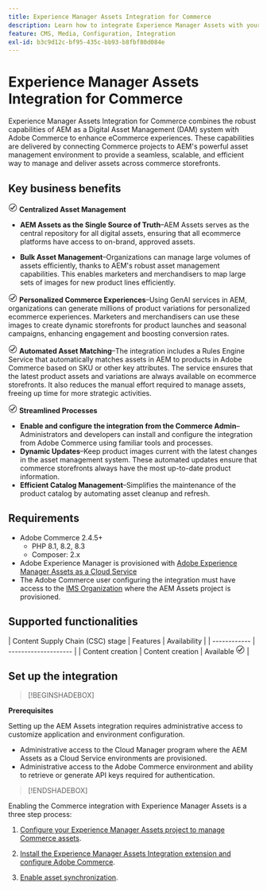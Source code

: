 ```yaml
---
title: Experience Manager Assets Integration for Commerce
description: Learn how to integrate Experience Manager Assets with your [!DNL Commerce] instance to access to countless media assets for use in your store.
feature: CMS, Media, Configuration, Integration
exl-id: b3c9d12c-bf95-435c-bb93-b8fbf80d084e
---
```

# Experience Manager Assets Integration for Commerce

Experience Manager Assets Integration for Commerce combines the robust capabilities of AEM as a Digital Asset Management (DAM) system with Adobe Commerce to enhance eCommerce experiences. These capabilities are delivered by connecting Commerce projects to AEM's powerful asset management environment to provide a seamless, scalable, and efficient way to manage and deliver assets across commerce storefronts.

## Key business benefits

![check](assets/icon-check.png) **Centralized Asset Management**

  - **AEM Assets as the Single Source of Truth**–AEM Assets serves as the central repository for all digital assets, ensuring that all ecommerce platforms have access to on-brand, approved assets.

  - **Bulk Asset Management**–Organizations can manage large volumes of assets efficiently, thanks to AEM's robust asset management capabilities. This enables marketers and merchandisers to map large sets of images for new product lines efficiently.

![check](assets/icon-check.png) **Personalized Commerce Experiences**–Using GenAI services in AEM, organizations can generate millions of product variations for personalized ecommerce experiences. Marketers and merchandisers can use these images to create dynamic storefronts for product launches and seasonal campaigns, enhancing engagement and boosting conversion rates.

![check](assets/icon-check.png) **Automated Asset Matching**–The integration includes a Rules Engine Service that automatically matches assets in AEM to products in Adobe Commerce based on SKU or other key attributes. The service ensures that the latest product assets and variations are always available on ecommerce storefronts. It also reduces the manual effort required to manage assets, freeing up time for more strategic activities.

![check](assets/icon-check.png) **Streamlined Processes**

  - **Enable and configure the integration from the Commerce Admin**–Administrators and developers can install and configure the integration from Adobe Commerce using familiar tools and processes.
  - **Dynamic Updates**–Keep product images current with the latest changes in the asset management system. These automated updates ensure that commerce storefronts always have the most up-to-date product information.
  - **Efficient Catalog Management**–Simplifies the maintenance of the product catalog by automating asset cleanup and refresh.

## Requirements

- Adobe Commerce 2.4.5+
  - PHP 8.1, 8.2, 8.3
  - Composer: 2.x
- Adobe Experience Manager is provisioned with [Adobe Experience Manager Assets as a Cloud Service](https://experienceleague.adobe.com/en/docs/experience-manager-cloud-service/content/assets/overview)
-  The Adobe Commerce user configuring the integration must have access to the [IMS Organization](https://experienceleague.adobe.com/en/docs/core-services/interface/administration/organizations#concept_EA8AEE5B02CF46ACBDAD6A8508646255) where the AEM Assets project is provisioned.

## Supported functionalities

| Content Supply Chain (CSC) stage | Features | Availability |
| ------------ | -------------------- |
| Content creation | Content creation | Available ![check](assets/icon-check.png) |

## Set up the integration

>[!BEGINSHADEBOX]

**Prerequisites**

Setting up the AEM Assets integration requires administrative access to customize application and environment configuration.

- Administrative access to the Cloud Manager program where the AEM Assets as a Cloud Service environments are provisioned.
- Administrative access to the Adobe Commerce environment and ability to retrieve or generate API keys required for authentication.

>[!ENDSHADEBOX]

Enabling the Commerce integration with Experience Manager Assets is a three step process:

1. [Configure your Experience Manager Assets project to manage Commerce assets](aem-assets-configure-aem.md).

1. [Install the Experience Manager Assets Integration extension and configure Adobe Commerce](aem-assets-configure-aem.md).

1. [Enable asset synchronization](aem-assets-setup-synchronization.md).
